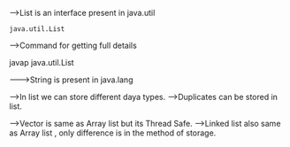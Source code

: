 -->List is an interface present in java.util
    
    java.util.List

-->Command for getting full details

   javap java.util.List

--->String is present in java.lang

-->In list we can store different daya types.
-->Duplicates can be stored in list.

-->Vector is same as Array list but its Thread Safe.
-->Linked list also same as Array list , only difference is in the method of storage.
